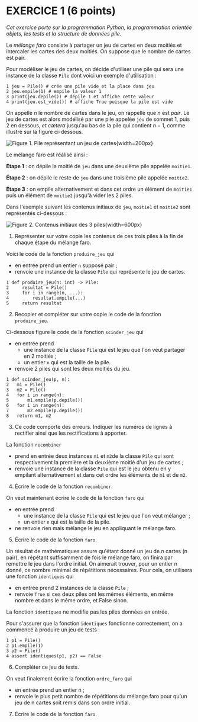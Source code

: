 # EXERCICE 1 (6 points)

*Cet exercice porte sur la programmation Python, la programmation orientée objets, les tests et la structure de données
pile.*

Le *mélange faro* consiste à partager un jeu de cartes en deux moitiés et intercaler les cartes des deux moitiés.
On suppose que le nombre de cartes est pair.

Pour modéliser le jeu de cartes, on décide d'utiliser une pile qui sera une instance de la classe `Pile` dont voici un
exemple d'utilisation :

```
1 jeu = Pile() # crée une pile vide et la place dans jeu
2 jeu.empile(1) # empile la valeur 1
3 print(jeu.depile()) # dépile 1 et affiche cette valeur
4 print(jeu.est_vide()) # affiche True puisque la pile est vide
```

On appelle $n$ le nombre de cartes dans le jeu, on rappelle que $n$ est *pair*.
Le jeu de cartes est alors modélisé par une pile appelée `jeu` de sommet 1, puis 2 en dessous, *et cætera* jusqu'au bas
de la pile qui contient $n-1$, comme illustré sur la figure ci-dessous.

![Figure 1. Pile représentant un jeu de cartes](./images/Gr3_BAC_NSI_2024_Ex1_Fig1.png){width=200px}

Le mélange faro est réalisé ainsi :

**Étape 1** : on dépile la moitié de `jeu` dans une deuxième pile appelée `moitie1`.

**Étape 2** : on dépile le reste de `jeu` dans une troisième pile appelée `moitie2`.

**Étape 3** : on empile alternativement et dans cet ordre un élément de `moitie1` puis un élément de `moitie2` jusqu'à
vider les 2 piles.

Dans l'exemple suivant les contenus initiaux de `jeu`, `moitie1` et `moitie2` sont représentés ci-dessous :

![Figure 2. Contenus initiaux des 3 piles](./images/Gr3_BAC_NSI_2024_Ex1_Fig2.png){width=600px}

1. Représenter sur votre copie les contenus de ces trois piles à la fin de chaque étape du mélange faro.

Voici le code de la fonction `produire_jeu` qui

- en entrée prend un entier `n` supposé pair ;
- renvoie une instance de la classe `Pile` qui représente le jeu de cartes.

```
1 def produire_jeu(n: int) -> Pile:
2     resultat = Pile()
3     for i in range(n, ...):
4         resultat.empile(...)
5     return resultat
```

2. Recopier et compléter sur votre copie le code de la fonction `produire_jeu`.

Ci-dessous figure le code de la fonction `scinder_jeu` qui

- en entrée prend
    - une instance de la classe `Pile` qui est le jeu que l'on veut partager en 2 moitiés ;
    - un entier `n` qui est la taille de la pile.
- renvoie 2 piles qui sont les deux moitiés du jeu.
```
1 def scinder_jeu(p, n):
2   m1 = Pile()
3   m2 = Pile()
4   for i in range(n):
5       m1.empile(p.depile())
6   for i in range(n):
7       m2.empile(p.depile())
8   return m1, m2
```
3. Ce code comporte des erreurs. Indiquer les numéros de lignes à rectifier ainsi que les rectifications à apporter.

La fonction `recombiner`

- prend en entrée deux instances `m1` et `m2`de la classe `Pile` qui sont respectivement la première et la deuxième
  moitié d'un jeu de cartes ;
- renvoie une instance de la classe `Pile` qui est le jeu obtenu en y empilant alternativement et dans cet ordre les
  éléments de `m1` et de  `m2`.

4. Écrire le code de la fonction `recombiner`.

On veut maintenant écrire le code de la fonction `faro` qui

- en entrée prend
    - une instance de la classe `Pile` qui est le jeu que l'on veut mélanger ;
    - un entier `n` qui est la taille de la pile.
- ne renvoie rien mais mélange le jeu en appliquant le mélange faro.

5. Écrire le code de la fonction `faro`.

Un résultat de mathématiques assure qu'étant donné un jeu de n cartes (n pair), en répétant suffisamment de fois le
mélange faro, on finira par remettre le jeu dans l'ordre initial.
On aimerait trouver, pour un entier n donné, ce nombre minimal de répétitions nécessaires. Pour cela, on utilisera une
fonction `identiques` qui

- en entrée prend 2 instances de la classe `Pile` ;
- renvoie `True` si ces deux piles ont les mêmes éléments, en même nombre et dans le même ordre, et False sinon.

La fonction `identiques` ne modifie pas les piles données en entrée.

Pour s'assurer que la fonction `identiques` fonctionne correctement, on a commencé à produire un jeu de tests :

```
1 p1 = Pile()
2 p1.empile(1)
3 p2 = Pile()
4 assert identiques(p1, p2) == False
```

6. Compléter ce jeu de tests.

On veut finalement écrire la fonction `ordre_faro` qui

- en entrée prend un entier n ;
- renvoie le plus petit nombre de répétitions du mélange faro pour qu'un jeu de n cartes soit remis dans son ordre
  initial.

7. Écrire le code de la fonction `faro`.

